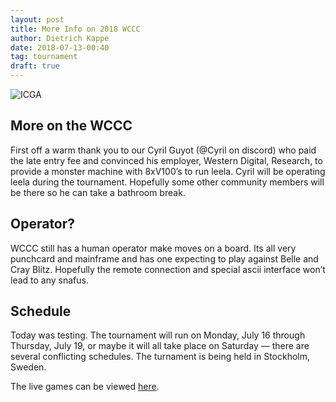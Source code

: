 ```yaml
---
layout: post
title: More Info on 2018 WCCC
author: Dietrich Kappe
date: 2018-07-13-00:40
tag: tournament
draft: true
---
```

![ICGA](https://www.bigdata-alliance.org/wp-content/uploads/2017/06/ICGA-transparent.png)

## More on the WCCC

First off a warm thank you to our Cyril Guyot (@Cyril on discord) who paid the late entry fee and convinced his employer, Western Digital, Research, to provide a monster machine with 8xV100’s to run leela. Cyril will be operating leela during the tournament. Hopefully some other community members will be there so he can take a bathroom break.

<!--more-->

## Operator?

WCCC still has a human operator make moves on a board. Its all very punchcard and mainframe and has one expecting to play against Belle and Cray Blitz. Hopefully the remote connection and special ascii interface won’t lead to any snafus.

## Schedule

Today was testing. The tournament will run on Monday, July 16 through Thursday, July 19, or maybe it will all take place on Saturday — there are several conflicting schedules. The turnament is being held in Stockholm, Sweden.

The live games can be viewed [here](http://view.livechesscloud.com/0939e4c8-636e-41c0-98ac-c87bd0cc65e6).
